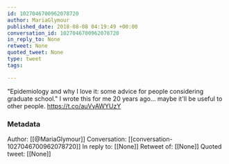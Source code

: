```yaml
---
id: 1027046700962078720
author: MariaGlymour
published_date: 2018-08-08 04:19:49 +00:00
conversation_id: 1027046700962078720
in_reply_to: None
retweet: None
quoted_tweet: None
type: tweet
tags:

---
```


"Epidemiology and why I love it: some advice for people considering graduate school."  I wrote this for me 20 years ago... maybe it'll be useful to other people.  https://t.co/auVyAWYUzY

### Metadata

Author: [[@MariaGlymour]]
Conversation: [[conversation-1027046700962078720]]
In reply to: [[None]]
Retweet of: [[None]]
Quoted tweet: [[None]]

